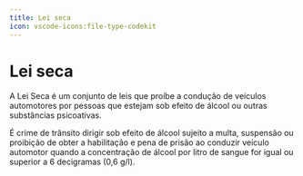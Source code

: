 ```yaml
---
title: Lei seca
icon: vscode-icons:file-type-codekit
---
```


# Lei seca

A Lei Seca é um conjunto de leis que proíbe a condução de veículos automotores por pessoas que estejam sob efeito de álcool ou outras substâncias psicoativas.

É crime de trânsito dirigir sob efeito de álcool sujeito a multa, suspensão ou proibição de obter a habilitação e pena de prisão ao conduzir veículo automotor quando a concentração de álcool por litro de sangue for igual ou superior a 6 decigramas (0,6 g/l).